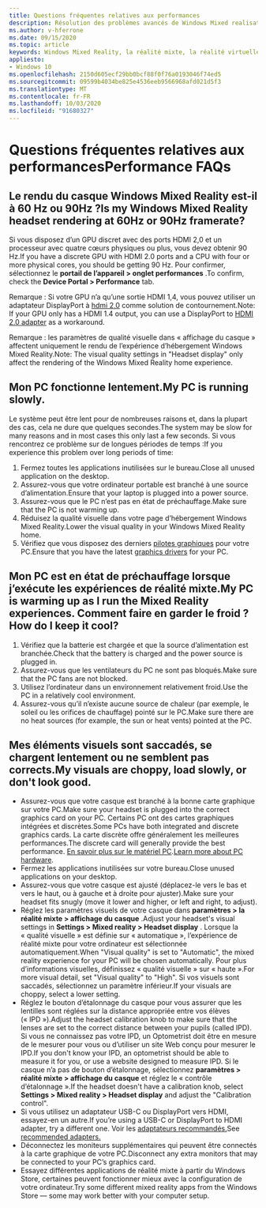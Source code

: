 ```yaml
---
title: Questions fréquentes relatives aux performances
description: Résolution des problèmes avancés de Windows Mixed realisation qui va au-delà de notre documentation de support technique standard.
ms.author: v-hferrone
ms.date: 09/15/2020
ms.topic: article
keywords: Windows Mixed Reality, la réalité mixte, la réalité virtuelle, VR, MR, dépannage, erreurs, aide, support, performances
appliesto:
- Windows 10
ms.openlocfilehash: 2150d605ecf29bb0bcf88f0f76a0193046f74ed5
ms.sourcegitcommit: 09599b4034be825e4536eeb9566968afd021d5f3
ms.translationtype: MT
ms.contentlocale: fr-FR
ms.lasthandoff: 10/03/2020
ms.locfileid: "91680327"
---
```

# <a name="performance-faqs"></a><span data-ttu-id="f3755-104">Questions fréquentes relatives aux performances</span><span class="sxs-lookup"><span data-stu-id="f3755-104">Performance FAQs</span></span>

## <a name="is-my-windows-mixed-reality-headset-rendering-at-60hz-or-90hz-framerate"></a><span data-ttu-id="f3755-105">Le rendu du casque Windows Mixed Reality est-il à 60 Hz ou 90Hz ?</span><span class="sxs-lookup"><span data-stu-id="f3755-105">Is my Windows Mixed Reality headset rendering at 60Hz or 90Hz framerate?</span></span>

<span data-ttu-id="f3755-106">Si vous disposez d’un GPU discret avec des ports HDMI 2,0 et un processeur avec quatre cœurs physiques ou plus, vous devez obtenir 90 Hz.</span><span class="sxs-lookup"><span data-stu-id="f3755-106">If you have a discrete GPU with HDMI 2.0 ports and a CPU with four or more physical cores, you should be getting 90 Hz.</span></span> <span data-ttu-id="f3755-107">Pour confirmer, sélectionnez le **portail de l’appareil > onglet performances** .</span><span class="sxs-lookup"><span data-stu-id="f3755-107">To confirm, check the **Device Portal > Performance** tab.</span></span> 

<span data-ttu-id="f3755-108">Remarque : Si votre GPU n’a qu’une sortie HDMI 1,4, vous pouvez utiliser un adaptateur DisplayPort à [hdmi 2,0](recommended-adapters-for-windows-mixed-reality-capable-pcs.md) comme solution de contournement.</span><span class="sxs-lookup"><span data-stu-id="f3755-108">Note: If your GPU only has a HDMI 1.4 output, you can use a DisplayPort to [HDMI 2.0 adapter](recommended-adapters-for-windows-mixed-reality-capable-pcs.md) as a workaround.</span></span> 

<span data-ttu-id="f3755-109">Remarque : les paramètres de qualité visuelle dans « affichage du casque » affectent uniquement le rendu de l’expérience d’hébergement Windows Mixed Reality.</span><span class="sxs-lookup"><span data-stu-id="f3755-109">Note: The visual quality settings in "Headset display" only affect the rendering of the Windows Mixed Reality home experience.</span></span>

## <a name="my-pc-is-running-slowly"></a><span data-ttu-id="f3755-110">Mon PC fonctionne lentement.</span><span class="sxs-lookup"><span data-stu-id="f3755-110">My PC is running slowly.</span></span>

<span data-ttu-id="f3755-111">Le système peut être lent pour de nombreuses raisons et, dans la plupart des cas, cela ne dure que quelques secondes.</span><span class="sxs-lookup"><span data-stu-id="f3755-111">The system may be slow for many reasons and in most cases this only last a few seconds.</span></span> <span data-ttu-id="f3755-112">Si vous rencontrez ce problème sur de longues périodes de temps :</span><span class="sxs-lookup"><span data-stu-id="f3755-112">If you experience this problem over long periods of time:</span></span>
1. <span data-ttu-id="f3755-113">Fermez toutes les applications inutilisées sur le bureau.</span><span class="sxs-lookup"><span data-stu-id="f3755-113">Close all unused application on the desktop.</span></span>
2. <span data-ttu-id="f3755-114">Assurez-vous que votre ordinateur portable est branché à une source d’alimentation.</span><span class="sxs-lookup"><span data-stu-id="f3755-114">Ensure that your laptop is plugged into a power source.</span></span>
3. <span data-ttu-id="f3755-115">Assurez-vous que le PC n’est pas en état de préchauffage.</span><span class="sxs-lookup"><span data-stu-id="f3755-115">Make sure that the PC is not warming up.</span></span>
4. <span data-ttu-id="f3755-116">Réduisez la qualité visuelle dans votre page d’hébergement Windows Mixed Reality.</span><span class="sxs-lookup"><span data-stu-id="f3755-116">Lower the visual quality in your Windows Mixed Reality home.</span></span>
5. <span data-ttu-id="f3755-117">Vérifiez que vous disposez des derniers [pilotes graphiques](other-questions.md#my-graphics-driver-isnt-supported-im-getting-graphics-driver-failure-errors) pour votre PC.</span><span class="sxs-lookup"><span data-stu-id="f3755-117">Ensure that you have the latest [graphics drivers](other-questions.md#my-graphics-driver-isnt-supported-im-getting-graphics-driver-failure-errors) for your PC.</span></span>

## <a name="my-pc-is-warming-up-as-i-run-the-mixed-reality-experiences-how-do-i-keep-it-cool"></a><span data-ttu-id="f3755-118">Mon PC est en état de préchauffage lorsque j’exécute les expériences de réalité mixte.</span><span class="sxs-lookup"><span data-stu-id="f3755-118">My PC is warming up as I run the Mixed Reality experiences.</span></span> <span data-ttu-id="f3755-119">Comment faire en garder le froid ?</span><span class="sxs-lookup"><span data-stu-id="f3755-119">How do I keep it cool?</span></span>

1. <span data-ttu-id="f3755-120">Vérifiez que la batterie est chargée et que la source d’alimentation est branchée.</span><span class="sxs-lookup"><span data-stu-id="f3755-120">Check that the battery is charged and the power source is plugged in.</span></span>
2. <span data-ttu-id="f3755-121">Assurez-vous que les ventilateurs du PC ne sont pas bloqués.</span><span class="sxs-lookup"><span data-stu-id="f3755-121">Make sure that the PC fans are not blocked.</span></span>
3. <span data-ttu-id="f3755-122">Utilisez l’ordinateur dans un environnement relativement froid.</span><span class="sxs-lookup"><span data-stu-id="f3755-122">Use the PC in a relatively cool environment.</span></span>
4. <span data-ttu-id="f3755-123">Assurez-vous qu’il n’existe aucune source de chaleur (par exemple, le soleil ou les orifices de chauffage) pointé sur le PC.</span><span class="sxs-lookup"><span data-stu-id="f3755-123">Make sure there are no heat sources (for example, the sun or heat vents) pointed at the PC.</span></span>

## <a name="my-visuals-are-choppy-load-slowly-or-dont-look-good"></a><span data-ttu-id="f3755-124">Mes éléments visuels sont saccadés, se chargent lentement ou ne semblent pas corrects.</span><span class="sxs-lookup"><span data-stu-id="f3755-124">My visuals are choppy, load slowly, or don't look good.</span></span>
* <span data-ttu-id="f3755-125">Assurez-vous que votre casque est branché à la bonne carte graphique sur votre PC.</span><span class="sxs-lookup"><span data-stu-id="f3755-125">Make sure your headset is plugged into the correct graphics card on your PC.</span></span> <span data-ttu-id="f3755-126">Certains PC ont des cartes graphiques intégrées et discrètes.</span><span class="sxs-lookup"><span data-stu-id="f3755-126">Some PCs have both integrated and discrete graphics cards.</span></span> <span data-ttu-id="f3755-127">La carte discrète offre généralement les meilleures performances.</span><span class="sxs-lookup"><span data-stu-id="f3755-127">The discrete card will generally provide the best performance.</span></span> <span data-ttu-id="f3755-128">[En savoir plus sur le matériel PC](https://support.microsoft.com/en-us/help/4039260/windows-10-mixed-reality-pc-hardware-guidelines).</span><span class="sxs-lookup"><span data-stu-id="f3755-128">[Learn more about PC hardware](https://support.microsoft.com/en-us/help/4039260/windows-10-mixed-reality-pc-hardware-guidelines).</span></span>
* <span data-ttu-id="f3755-129">Fermez les applications inutilisées sur votre bureau.</span><span class="sxs-lookup"><span data-stu-id="f3755-129">Close unused applications on your desktop.</span></span>
* <span data-ttu-id="f3755-130">Assurez-vous que votre casque est ajusté (déplacez-le vers le bas et vers le haut, ou à gauche et à droite pour ajuster).</span><span class="sxs-lookup"><span data-stu-id="f3755-130">Make sure your headset fits snugly (move it lower and higher, or left and right, to adjust).</span></span>
* <span data-ttu-id="f3755-131">Réglez les paramètres visuels de votre casque dans **paramètres > la réalité mixte > affichage du casque** .</span><span class="sxs-lookup"><span data-stu-id="f3755-131">Adjust your headset's visual settings in **Settings > Mixed reality > Headset display** .</span></span> <span data-ttu-id="f3755-132">Lorsque la « qualité visuelle » est définie sur « automatique », l’expérience de réalité mixte pour votre ordinateur est sélectionnée automatiquement.</span><span class="sxs-lookup"><span data-stu-id="f3755-132">When "Visual quality" is set to "Automatic", the mixed reality experience for your PC will be chosen automatically.</span></span> <span data-ttu-id="f3755-133">Pour plus d’informations visuelles, définissez « qualité visuelle » sur « haute ».</span><span class="sxs-lookup"><span data-stu-id="f3755-133">For more visual detail, set "Visual quality" to "High".</span></span> <span data-ttu-id="f3755-134">Si vos visuels sont saccadés, sélectionnez un paramètre inférieur.</span><span class="sxs-lookup"><span data-stu-id="f3755-134">If your visuals are choppy, select a lower setting.</span></span>
* <span data-ttu-id="f3755-135">Réglez le bouton d’étalonnage du casque pour vous assurer que les lentilles sont réglées sur la distance appropriée entre vos élèves (« IPD »).</span><span class="sxs-lookup"><span data-stu-id="f3755-135">Adjust the headset calibration knob to make sure that the lenses are set to the correct distance between your pupils (called IPD).</span></span> <span data-ttu-id="f3755-136">Si vous ne connaissez pas votre IPD, un Optometrist doit être en mesure de le mesurer pour vous ou d’utiliser un site Web conçu pour mesurer le IPD.</span><span class="sxs-lookup"><span data-stu-id="f3755-136">If you don't know your IPD, an optometrist should be able to measure it for you, or use a website designed to measure IPD.</span></span> <span data-ttu-id="f3755-137">Si le casque n’a pas de bouton d’étalonnage, sélectionnez **paramètres > réalité mixte > affichage du casque** et réglez le « contrôle d’étalonnage ».</span><span class="sxs-lookup"><span data-stu-id="f3755-137">If the headset doesn't have a calibration knob, select **Settings > Mixed reality > Headset display** and adjust the "Calibration control".</span></span>
* <span data-ttu-id="f3755-138">Si vous utilisez un adaptateur USB-C ou DisplayPort vers HDMI, essayez-en un autre.</span><span class="sxs-lookup"><span data-stu-id="f3755-138">If you’re using a USB-C or DisplayPort to HDMI adapter, try a different one.</span></span> <span data-ttu-id="f3755-139">Voir les [adaptateurs recommandés.](recommended-adapters-for-windows-mixed-reality-capable-pcs.md)</span><span class="sxs-lookup"><span data-stu-id="f3755-139">See [recommended adapters.](recommended-adapters-for-windows-mixed-reality-capable-pcs.md)</span></span>
* <span data-ttu-id="f3755-140">Déconnectez les moniteurs supplémentaires qui peuvent être connectés à la carte graphique de votre PC.</span><span class="sxs-lookup"><span data-stu-id="f3755-140">Disconnect any extra monitors that may be connected to your PC’s graphics card.</span></span>
* <span data-ttu-id="f3755-141">Essayez différentes applications de réalité mixte à partir du Windows Store, certaines peuvent fonctionner mieux avec la configuration de votre ordinateur.</span><span class="sxs-lookup"><span data-stu-id="f3755-141">Try some different mixed reality apps from the Windows Store — some may work better with your computer setup.</span></span>
